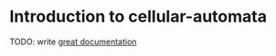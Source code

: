 # Introduction to cellular-automata

TODO: write [great documentation](http://jacobian.org/writing/what-to-write/)

